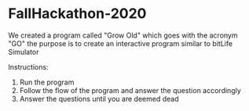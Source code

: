 # FallHackathon-2020

We created a program called "Grow Old" which goes with the acronym "GO"
the purpose is to create an interactive program similar to bitLife Simulator

Instructions: 
1. Run the program 
2. Follow the flow of the program and answer the question accordingly
3. Answer the questions until you are deemed dead